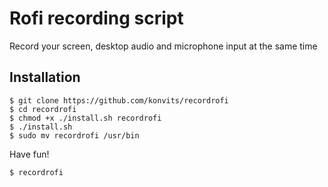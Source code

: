 # Rofi recording script
Record your screen, desktop audio and microphone input at the same time

## Installation
```
$ git clone https://github.com/konvits/recordrofi
$ cd recordrofi
$ chmod +x ./install.sh recordrofi
$ ./install.sh
$ sudo mv recordrofi /usr/bin
```
Have fun!
```
$ recordrofi
```
